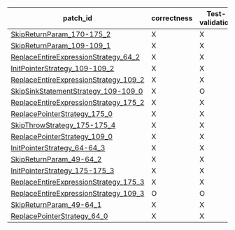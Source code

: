  | patch_id |correctness |Test-validation |NPEX-validation |
 |--- | --- | --- | --- | 
 | [SkipReturnParam_170-175_2](./patches/SkipReturnParam_170-175_2/patch.java#169) | X | X | X | 
 | [SkipReturnParam_109-109_1](./patches/SkipReturnParam_109-109_1/patch.java#110) | X | X | X | 
 | [ReplaceEntireExpressionStrategy_64_2](./patches/ReplaceEntireExpressionStrategy_64_2/patch.java#59) | X | X | X | 
 | [InitPointerStrategy_109-109_2](./patches/InitPointerStrategy_109-109_2/patch.java#110) | X | X | X | 
 | [ReplaceEntireExpressionStrategy_109_2](./patches/ReplaceEntireExpressionStrategy_109_2/patch.java#110) | X | X | X | 
 | [SkipSinkStatementStrategy_109-109_0](./patches/SkipSinkStatementStrategy_109-109_0/patch.java#110) | X | O | X | 
 | [ReplaceEntireExpressionStrategy_175_2](./patches/ReplaceEntireExpressionStrategy_175_2/patch.java#172) | X | X | X | 
 | [ReplacePointerStrategy_175_0](./patches/ReplacePointerStrategy_175_0/patch.java#172) | X | X | X | 
 | [SkipThrowStrategy_175-175_4](./patches/SkipThrowStrategy_175-175_4/patch.java#172) | X | X | X | 
 | [ReplacePointerStrategy_109_0](./patches/ReplacePointerStrategy_109_0/patch.java#110) | X | X | X | 
 | [InitPointerStrategy_64-64_3](./patches/InitPointerStrategy_64-64_3/patch.java#59) | X | X | X | 
 | [SkipReturnParam_49-64_2](./patches/SkipReturnParam_49-64_2/patch.java#49) | X | X | X | 
 | [InitPointerStrategy_175-175_3](./patches/InitPointerStrategy_175-175_3/patch.java#172) | X | X | X | 
 | [ReplaceEntireExpressionStrategy_175_3](./patches/ReplaceEntireExpressionStrategy_175_3/patch.java#172) | X | X | X | 
 | [ReplaceEntireExpressionStrategy_109_3](./patches/ReplaceEntireExpressionStrategy_109_3/patch.java#110) | O | O | O | 
 | [SkipReturnParam_49-64_1](./patches/SkipReturnParam_49-64_1/patch.java#49) | X | X | X | 
 | [ReplacePointerStrategy_64_0](./patches/ReplacePointerStrategy_64_0/patch.java#59) | X | X | X | 
